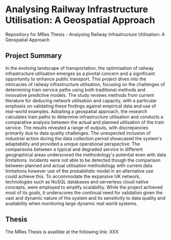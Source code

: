 # Analysing Railway Infrastructure Utilisation: A Geospatial Approach
Repositiory for MRes Thesis - Analysing Railway Infrastructure Utilisation: A Geospatial Approach

## Project Summary
In the evolving landscape of transportation, the optimisation of railway infrastructure utilisation emerges as a pivotal concern and a significant opportunity to enhance public transport. This project dives into the intricacies of railway infrastructure utilisation, focusing on the challenges of determining train service paths using both traditional methods and innovative predictive models. The study reviews methods from current literature for deducing network utilisation and capacity, with a particular emphasis on validating these findings against empirical data and use of real-world examples. Adopting a geospatial approach, the research calculates train paths to determine infrastructure utilisation and conducts a comparative analysis between the actual and planned utilisation of the train service. The results revealed a range of outputs, with discrepancies primarily due to data quality challenges. The unexpected inclusion of industrial action during the data collection period showcased the system's adaptability and provided a unique operational perspective. The comparisons between a typical and degraded service in different geographical areas underscored the methodology's potential even with data limitations. Incidents were not able to be detected though the comparison between planned and actual utilisation methodology with current data limitations however use of the probabilistic model in an alternative use could achieve this. To accommodate the expansive UK network, technologies such as NoSQL databases and serverless cloud native concepts, were employed to amplify scalability. While the project achieved most of its goals, it underscores the continual need for validation given the vast and dynamic nature of the system and its sensitivity to data quality and availability when monitoring large dynamic real world systems.

## Thesis
The MRes Thesis is availible at the following link: XXX